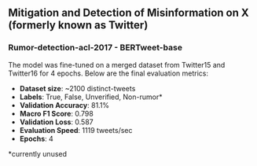 ## Mitigation and Detection of Misinformation on X (formerly known as Twitter)

### Rumor-detection-acl-2017 - BERTweet-base

The model was fine-tuned on a merged dataset from Twitter15 and Twitter16 for 4 epochs. Below are the final evaluation metrics:

- **Dataset size**: ~2100 distinct-tweets
- **Labels**: True, False, Unverified, Non-rumor*
- **Validation Accuracy**: 81.1%
- **Macro F1 Score**: 0.798
- **Validation Loss**: 0.587
- **Evaluation Speed**: 1119 tweets/sec
- **Epochs**: 4

*currently unused 
